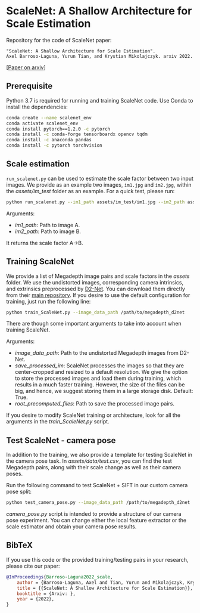 # ScaleNet: A Shallow Architecture for Scale Estimation

Repository for the code of ScaleNet paper:

```text
"ScaleNet: A Shallow Architecture for Scale Estimation".
Axel Barroso-Laguna, Yurun Tian, and Krystian Mikolajczyk. arxiv 2022.
```
[[Paper on arxiv](https://arxiv.org/abs/  )]

## Prerequisite

Python 3.7 is required for running and training ScaleNet code. Use Conda to install the dependencies:

```bash
conda create --name scalenet_env
conda activate scalenet_env 
conda install pytorch==1.2.0 -c pytorch
conda install -c conda-forge tensorboardx opencv tqdm 
conda install -c anaconda pandas 
conda install -c pytorch torchvision 
```

## Scale estimation

`run_scalenet.py` can be used to estimate the scale factor between two input images. We provide as an example two images, `im1.jpg` and `im2.jpg`, within the _assets/im_test_ folder as an example. For a quick test, please run: 

```bash
python run_scalenet.py --im1_path assets/im_test/im1.jpg --im2_path assets/im_test/im2.jpg
```

Arguments:

  * _im1_path_: Path to image A. 
  * _im2_path_: Path to image B.

It returns the scale factor A->B.

## Training ScaleNet

We provide a list of Megadepth image pairs and scale factors in the _assets_ folder. 
We use the undistorted images, corresponding camera intrinsics, and extrinsics preprocessed by [D2-Net](https://github.com/mihaidusmanu/d2-net). 
You can download them directly from their [main repository](https://github.com/mihaidusmanu/d2-net#downloading-and-preprocessing-the-megadepth-dataset).
If you desire to use the default configuration for training, just run the following line:

```bash
python train_ScaleNet.py --image_data_path /path/to/megadepth_d2net
```

There are though some important arguments to take into account when training ScaleNet. 

Arguments:
    
  * _image_data_path_: Path to the undistorted Megadepth images from D2-Net.
  * _save_processed_im_: ScaleNet processes the images so that they are center-cropped and resized to a default resolution. We give the option to store the processed images and load them during training, which results in a much faster training. However, the size of the files can be big, and hence, we suggest storing them in a large storage disk. Default: True.
  * _root_precomputed_files_: Path to save the processed image pairs.
    
If you desire to modify ScaleNet training or architecture, look for all the arguments in the _train_ScaleNet.py_ script. 

## Test ScaleNet - camera pose 

In addition to the training, we also provide a template for testing ScaleNet in the camera pose task. In _assets/data/test.csv_, you can find the test Megadepth pairs, along with their scale change as well as their camera poses.

Run the following command to test ScaleNet + SIFT in our custom camera pose split: 

```bash
python test_camera_pose.py --image_data_path /path/to/megadepth_d2net
```

_camera_pose.py_ script is intended to provide a structure of our camera pose experiment. You can change either the local feature extractor or the scale estimator and obtain your camera pose results.


## BibTeX

If you use this code or the provided training/testing pairs in your research, please cite our paper:

```bibtex
@InProceedings{Barroso-Laguna2022_scale,
    author = {Barroso-Laguna, Axel and Tian, Yurun and Mikolajczyk, Krystian},
    title = {{ScaleNet: A Shallow Architecture for Scale Estimation}},
    booktitle = {Arxiv: },
    year = {2022},
}
